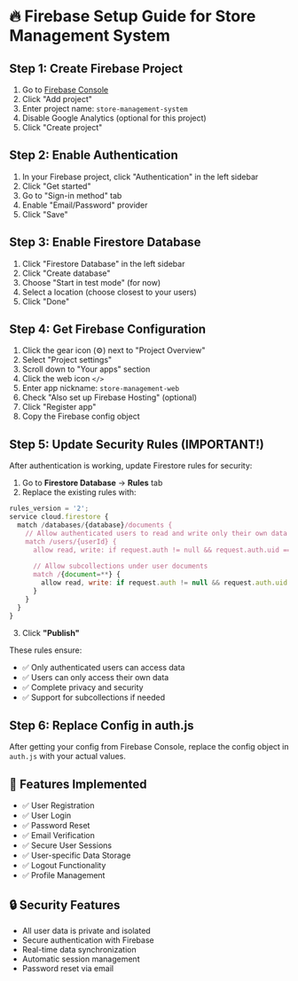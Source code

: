 # 🔥 Firebase Setup Guide for Store Management System

## Step 1: Create Firebase Project

1. Go to [Firebase Console](https://console.firebase.google.com/)
2. Click "Add project"
3. Enter project name: `store-management-system`
4. Disable Google Analytics (optional for this project)
5. Click "Create project"

## Step 2: Enable Authentication

1. In your Firebase project, click "Authentication" in the left sidebar
2. Click "Get started"
3. Go to "Sign-in method" tab
4. Enable "Email/Password" provider
5. Click "Save"

## Step 3: Enable Firestore Database

1. Click "Firestore Database" in the left sidebar
2. Click "Create database"
3. Choose "Start in test mode" (for now)
4. Select a location (choose closest to your users)
5. Click "Done"

## Step 4: Get Firebase Configuration

1. Click the gear icon (⚙️) next to "Project Overview"
2. Select "Project settings"
3. Scroll down to "Your apps" section
4. Click the web icon `</>`
5. Enter app nickname: `store-management-web`
6. Check "Also set up Firebase Hosting" (optional)
7. Click "Register app"
8. Copy the Firebase config object

## Step 5: Update Security Rules (IMPORTANT!)

After authentication is working, update Firestore rules for security:

1. Go to **Firestore Database** → **Rules** tab
2. Replace the existing rules with:

```javascript
rules_version = '2';
service cloud.firestore {
  match /databases/{database}/documents {
    // Allow authenticated users to read and write only their own data
    match /users/{userId} {
      allow read, write: if request.auth != null && request.auth.uid == userId;
      
      // Allow subcollections under user documents  
      match /{document=**} {
        allow read, write: if request.auth != null && request.auth.uid == userId;
      }
    }
  }
}
```

3. Click **"Publish"**

These rules ensure:
- ✅ Only authenticated users can access data
- ✅ Users can only access their own data
- ✅ Complete privacy and security
- ✅ Support for subcollections if needed

## Step 6: Replace Config in auth.js

After getting your config from Firebase Console, replace the config object in `auth.js` with your actual values.

## 🚀 Features Implemented

- ✅ User Registration
- ✅ User Login
- ✅ Password Reset
- ✅ Email Verification
- ✅ Secure User Sessions
- ✅ User-specific Data Storage
- ✅ Logout Functionality
- ✅ Profile Management

## 🔒 Security Features

- All user data is private and isolated
- Secure authentication with Firebase
- Real-time data synchronization
- Automatic session management
- Password reset via email